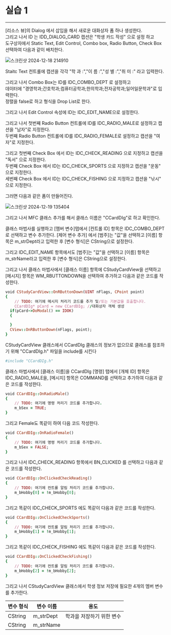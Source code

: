# 실습 1

-------

[리소스 뷰]의 Dialog 에서 삽입을 해서 새로운 대화상자 폼 하나 생성한다.<br>
그리고 나서 ID 는 IDD_DIALOG_CARD 캡션은 "학생 카드 작성" 으로 설정 하고<br>
도구상자에서 Static Text, Edit Control, Combo box, Radio Button, Check Box 선택하여 다음과 같이 배치한다.<br>

![스크린샷 2024-12-18 214910](https://github.com/user-attachments/assets/1fd6a1f9-89bb-4772-8e3c-f7363d2da9d9)

Staitc Text 컨트롤에 캡션을 각각 "학 과 :","이 름 :","성 별 :","취 미 :" 라고 입력한다.

그리고 나서 Combo Box는 ID를 IDC_COMBO_DEPT 로 설정하고<br>
데이터에 "경영학과;간호학과;컴퓨터공학과;한의학과;전자공학과;일어일문학과"로 입력한다.<br>
정렬을 false로 하고 형식을 Drop List로 한다.<br>

그리고 나서 Edit Control 속성에 ID는 IDC_EDIT_NAME으로 설정한다.

그리고 나서 첫번째 Radio Button 컨트롤에 ID를 IDC_RADIO_MALE로 설정하고 캡션을 "남자"로 지정한다.<br>
두번째 Radio Button 컨트롤에 ID를 IDC_RADIO_FEMALE로 설정하고 캡션을 "여자"로 지정한다.

그리고 첫번째 Check Box 에서 ID는 IDC_CHECK_READING 으로 지정하고 캡션을 "독서" 으로 지정한다.<br>
두번째 Check Box 에서 ID는 IDC_CHECK_SPORTS 으로 지정하고 캡션을 "운동" 으로 지정한다.<br>
세번째 Check Box 에서 ID는 IDC_CHECK_FISHING 으로 지정하고 캡션을 "낚시" 으로 지정한다.

그러면 다음과 같은 폼이 만들어진다.

![스크린샷 2024-12-19 135404](https://github.com/user-attachments/assets/731f42a2-e324-4bcd-b056-8891036022d5)

그리고 나서 MFC 클래스 추가를 해서 클래스 이름은 "CCardDIg"로 하고 확인한다.

클래스 마법사를 실행하고 [멤버 변수]탭에서 [컨트롤 ID] 항목은 IDC_COMBO_DEPT로 선택하고 변수 추가한다.
[제어 변수 추가] 에서 [범주]는 "값"을 선택하고 [이름] 항목은 m_strDept라고 입력한 후 [변수 형식]은 CString으로 설정한다.

그리고 IDC_EDIT_NAME 항목에서도 [범주]는 "값"을 선택하고 [이름] 항목은 m_strName라고 입력한 후 [변수 형식]은 CString으로 설정한다.

그리고 나서 클래스 마법사에서 [클래스 이름] 항목에 CStudyCardView을 선택하고 [메시지] 항목은 WM_RBUTTONDOWN을 선택하여 추가하고 다음과 같은 코드를 작성한다.

```ruby
void CStudyCardView::OnRButtonDown(UINT nFlags, CPoint point)
{
	// TODO: 여기에 메시지 처리기 코드를 추가 및/또는 기본값을 호출합니다.
	CCardDIg* pCard = new CCardDIg; //대화상자 객체 생성
  if(pCard->DoModal() == IDOK)
  {

  }
  CView::OnRButtonDown(nFlags, point);
}
```

CStudyCardView 클래스에서 CCardDIg 클래스의 정보가 없으므로 클래스를 참조하기 위해 "CCardDIg.h" 파일을 include를 시킨다

```ruby
#include "CCardDIg.h"
```

클래스 마법사에서 [클래스 이름]을 CCardDIg [명령] 탭에서 [개체 ID] 항목은 IDC_RADIO_MALE을, [메시지] 항목은 COMMAND를 선택하고 추가하여 다음과 같은 코드를 작성한다.

```ruby
void CCardDIg::OnRadioMale()
{
	// TODO: 여기에 명령 처리기 코드를 추가합니다.
	m_bSex = TRUE;
}
```

그리고 Female도 똑같이 하여 다음 코드 작성한다.

```ruby
void CCardDIg::OnRadioFemale()
{
	// TODO: 여기에 명령 처리기 코드를 추가합니다.
	m_bSex = FALSE;
}
```

그리고 나서 IDC_CHECK_READING 항목에서 BN_CLICKED 를 선택하고 다음과 같은 코드를 작성한다.

```ruby
void CCardDIg::OnClickedCheckReading()
{
	// TODO: 여기에 컨트롤 알림 처리기 코드를 추가합니다.
	m_bHobby[0] = !m_bHobby[0];
}
```

그리고 똑같이 IDC_CHECK_SPORTS 에도 똑같이 다음과 같은 코드를 작성한다.

```ruby
void CCardDIg::OnClickedCheckSports()
{
	// TODO: 여기에 컨트롤 알림 처리기 코드를 추가합니다.
	m_bHobby[1] = !m_bHobby[1];
}
```

그리고 똑같이 IDC_CHECK_FISHING 에도 똑같이 다음과 같은 코드를 작성한다.

```ruby
void CCardDIg::OnClickedCheckFishing()
{
	// TODO: 여기에 컨트롤 알림 처리기 코드를 추가합니다.
	m_bHobby[2] = !m_bHobby[2];
}
```

그리고 나서 CStudyCardView 클래스에서 학생 정보 저장에 필요한 4개의 멤버 변수를 추가한다.

| 변수 형식 | 변수 이름 | 용도 |
|---|---|---|
| CString | m_strDept | 학과을 저장하기 위한 변수 |
| CString | m_strName | 
